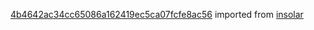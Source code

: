 [4b4642ac34cc65086a162419ec5ca07fcfe8ac56](https://github.com/insolar/insolar/commit/4b4642ac34cc65086a162419ec5ca07fcfe8ac56) imported from [insolar](https://github.com/insolar/insolar)
